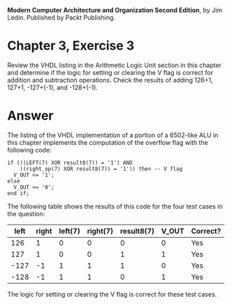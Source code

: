 __Modern Computer Architecture and Organization Second Edition__, by Jim Ledin. Published by Packt Publishing.
# Chapter 3, Exercise 3

Review the VHDL listing in the Arithmetic Logic Unit section in this chapter and determine if the logic for setting or clearing the V flag is correct for addition and subtraction operations. Check the results of adding 126+1, 127+1, -127+(-1), and -128+(-1).

# Answer
The listing of the VHDL implementation of a portion of a 6502-like ALU in this chapter implements the computation of the overflow flag with the following code:

    if (((LEFT(7) XOR result8(7)) = '1') AND
        ((right_op(7) XOR result8(7)) = '1')) then -- V flag
      V_OUT <= '1';
    else
      V_OUT <= '0';
    end if;

The following table shows the results of this code for the four test cases in the question:

left | right | left(7) | right(7) | result8(7) | V_OUT | Correct?
---- | ----- | ------- | -------- | ---------- | ----- | --------
126 | 1 | 0 | 0 | 0 | 0 | Yes
127 | 1 | 0 | 0 | 1 | 1 | Yes
-127 | -1 | 1 | 1 | 1 | 0 | Yes
-128 | -1 | 1 | 1 | 0 | 1 | Yes

The logic for setting or clearing the V flag is correct for these test cases.